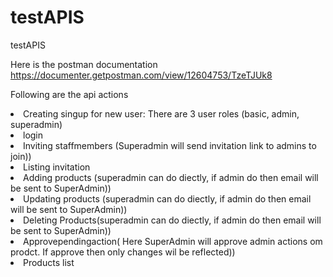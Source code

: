 # testAPIS
testAPIS

Here is the postman documentation https://documenter.getpostman.com/view/12604753/TzeTJUk8

Following are the api actions

<li>Creating singup for new user: There are 3 user roles (basic, admin, superadmin)</li>
<li>login</li>
<li>Inviting staffmembers (Superadmin will send invitation link to admins to join))</li>
<li>Listing invitation</li>
<li>Adding products (superadmin can do diectly, if admin do then email will be sent to SuperAdmin))</li>
<li>Updating products (superadmin can do diectly, if admin do then email will be sent to SuperAdmin))</li>
<li>Deleting Products(superadmin can do diectly, if admin do then email will be sent to SuperAdmin))</li>
<li>Approvependingaction( Here SuperAdmin will approve admin actions om prodct. If approve then only changes wil be reflected))</li>
<li>Products list</li>
</ol>



